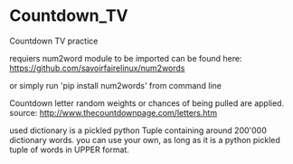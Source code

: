 # Countdown_TV
Countdown TV practice

requiers num2word module to be imported
can be found here:
https://github.com/savoirfairelinux/num2words

or simply run 'pip install num2words' from command line


Countdown letter random weights or chances of being pulled are applied.
source: http://www.thecountdownpage.com/letters.htm

used dictionary is a pickled python Tuple containing around 200'000 dictionary words.
you can use your own, as long as it is a python pickled tuple of words in UPPER format.
